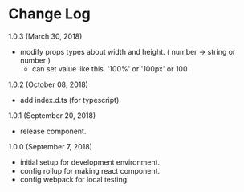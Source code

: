 # Change Log

1.0.3 (March 30, 2018)
- modify props types about width and height. ( number -> string or number )
  - can set value like this. '100%' or '100px' or 100

1.0.2 (October 08, 2018)
- add index.d.ts (for typescript).

1.0.1 (September 20, 2018)
- release component.

1.0.0 (September 7, 2018)
- initial setup for development environment.
- config rollup for making react component.
- config webpack for local testing.